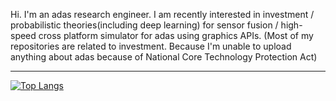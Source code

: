 Hi. I'm an adas research engineer.
I am recently interested in investment / probabilistic theories(including deep learning) for sensor fusion / high-speed cross platform simulator for adas using graphics APIs. (Most of my repositories are related to investment. Because I'm unable to upload anything about adas because of National Core Technology Protection Act)

* * *
[![Top Langs](https://github-readme-stats.vercel.app/api/top-langs/?username=Wong-Woo&size_weight=0.5&count_weight=0.5&langs_count=10)](https://github.com/anuraghazra/github-readme-stats)